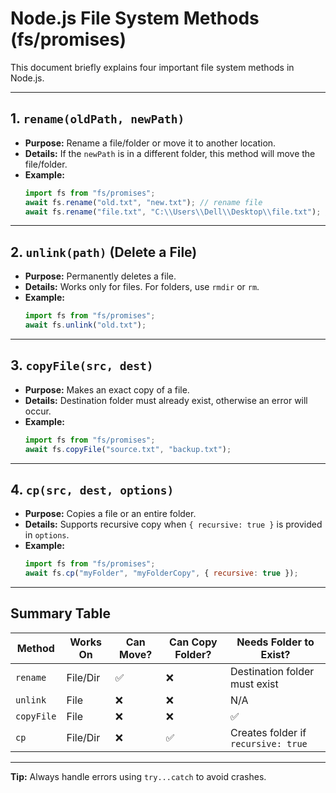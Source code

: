 # Node.js File System Methods (fs/promises)

This document briefly explains four important file system methods in Node.js.

---

## 1. `rename(oldPath, newPath)`
- **Purpose:** Rename a file/folder or move it to another location.
- **Details:** If the `newPath` is in a different folder, this method will move the file/folder.
- **Example:**
  ```js
  import fs from "fs/promises";
  await fs.rename("old.txt", "new.txt"); // rename file
  await fs.rename("file.txt", "C:\\Users\\Dell\\Desktop\\file.txt"); // move file
  ```

---

## 2. `unlink(path)` (Delete a File)
- **Purpose:** Permanently deletes a file.
- **Details:** Works only for files. For folders, use `rmdir` or `rm`.
- **Example:**
  ```js
  import fs from "fs/promises";
  await fs.unlink("old.txt");
  ```

---

## 3. `copyFile(src, dest)`
- **Purpose:** Makes an exact copy of a file.
- **Details:** Destination folder must already exist, otherwise an error will occur.
- **Example:**
  ```js
  import fs from "fs/promises";
  await fs.copyFile("source.txt", "backup.txt");
  ```

---

## 4. `cp(src, dest, options)`
- **Purpose:** Copies a file or an entire folder.
- **Details:** Supports recursive copy when `{ recursive: true }` is provided in `options`.
- **Example:**
  ```js
  import fs from "fs/promises";
  await fs.cp("myFolder", "myFolderCopy", { recursive: true });
  ```

---

## Summary Table

| Method          | Works On   | Can Move? | Can Copy Folder? | Needs Folder to Exist? |
|----------------|-----------|-----------|------------------|------------------------|
| `rename`       | File/Dir  | ✅         | ❌               | Destination folder must exist |
| `unlink`       | File      | ❌         | ❌               | N/A |
| `copyFile`     | File      | ❌         | ❌               | ✅ |
| `cp`           | File/Dir  | ❌         | ✅               | Creates folder if `recursive: true` |

---

**Tip:** Always handle errors using `try...catch` to avoid crashes.
